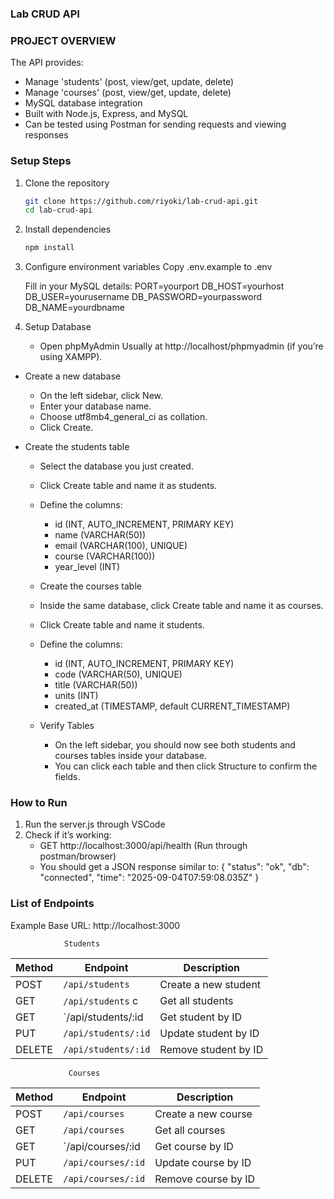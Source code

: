 ### Lab CRUD API


### PROJECT OVERVIEW
The API provides:
- Manage 'students' (post, view/get, update, delete)
- Manage 'courses' (post, view/get, update, delete)
- MySQL database integration
- Built with Node.js, Express, and MySQL
- Can be tested using Postman for sending requests and viewing responses


### Setup Steps

1. Clone the repository
   ```bash
   git clone https://github.com/riyoki/lab-crud-api.git
   cd lab-crud-api
   
2. Install dependencies
   ```bash
   npm install
   
3. Configure environment variables
   Copy .env.example to .env
   
   Fill in your MySQL details:
   PORT=yourport
   DB_HOST=yourhost
   DB_USER=yourusername
   DB_PASSWORD=yourpassword
   DB_NAME=yourdbname

4. Setup Database
   - Open phpMyAdmin
     Usually at http://localhost/phpmyadmin (if you’re using XAMPP).
  - Create a new database
    - On the left sidebar, click New.
    - Enter your database name.
    - Choose utf8mb4_general_ci as collation.
    - Click Create.

 - Create the students table
    - Select the database you just created.
    - Click Create table and name it as students.
    - Define the columns:
      - id (INT, AUTO_INCREMENT, PRIMARY KEY)
      - name (VARCHAR(50))
      - email (VARCHAR(100), UNIQUE)
      - course (VARCHAR(100))
      - year_level (INT)
     
   - Create the courses table
    - Inside the same database, click Create table and name it as courses.
    - Click Create table and name it students.
    - Define the columns:
      - id (INT, AUTO_INCREMENT, PRIMARY KEY)
      - code (VARCHAR(50), UNIQUE)
      - title (VARCHAR(50))
      - units (INT)
      - created_at (TIMESTAMP, default CURRENT_TIMESTAMP)
     
   - Verify Tables
      - On the left sidebar, you should now see both students and courses tables inside your database.
      - You can click each table and then click Structure to confirm the fields.
    
### How to Run

  1. Run the server.js through VSCode
  2. Check if it’s working:
     - GET http://localhost:3000/api/health (Run through postman/browser)
     - You should get a JSON response similar to:
       {
         "status": "ok",
         "db": "connected",
         "time": "2025-09-04T07:59:08.035Z"
       }

### List of Endpoints

Example Base URL: http://localhost:3000 

                Students
| Method |      Endpoint       |     Description      |
| ------ | ------------------- | -------------------- |
| POST   |   `/api/students`   | Create a new student | 
| GET    |   `/api/students`   c|   Get all students   |
| GET    | `/api/students/:id  |   Get student by ID  | 
| PUT    | `/api/students/:id` | Update student by ID |
| DELETE | `/api/students/:id` | Remove student by ID |


                 Courses
| Method |      Endpoint       |     Description      |
| ------ | ------------------- | -------------------- |
| POST   |   `/api/courses`    | Create a new course  | 
| GET    |   `/api/courses`    |   Get all courses    |
| GET    | `/api/courses/:id   |   Get course by ID   | 
| PUT    | `/api/courses/:id`  | Update course by ID  |
| DELETE | `/api/courses/:id`  | Remove course by ID  |




